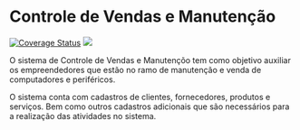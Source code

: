 Controle de Vendas e Manutenção
=======================

<a href='https://coveralls.io/r/HenriqueLacerda/ControleVendaManutencao'><img src='https://coveralls.io/repos/HenriqueLacerda/ControleVendaManutencao/badge.png' alt='Coverage Status' /></a>  <a href="https://codeclimate.com/github/HenriqueLacerda/ControleVendaManutencao"><img src="https://codeclimate.com/github/HenriqueLacerda/ControleVendaManutencao.png" /></a>

O sistema de Controle de Vendas e Manutençõo tem como objetivo auxiliar os empreendedores que estão no ramo de manutenção e venda de computadores e periféricos. 

O sistema conta com cadastros de clientes, fornecedores, produtos e serviços. Bem como outros cadastros adicionais que são necessários para a realização das atividades no sistema.


